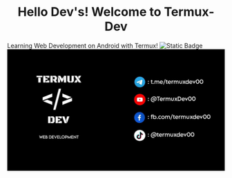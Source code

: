 <h1 align="center">Hello Dev's!
Welcome to Termux-Dev</h1>

Learning Web Development on Android with Termux!
![Static Badge](https://img.shields.io/badge/Termux_Dev-black)
![banner](https://github.com/TermuxDev/TermuxDev/blob/main/img/cover.jpg)
